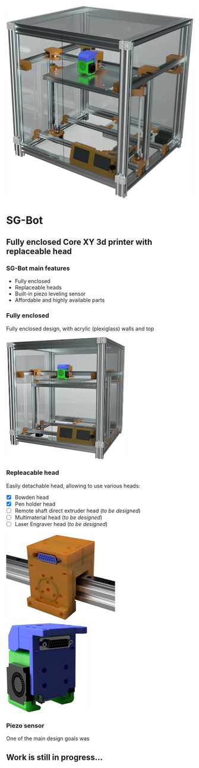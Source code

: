 ![](https://github.com/slim-gears/sg-bot/raw/master/docs/img/sgbot-render-2.png)

# SG-Bot
## Fully enclosed Core XY 3d printer with replaceable head

### SG-Bot main features
- Fully enclosed
- Replaceable heads
- Built-in piezo leveling sensor
- Affordable and highly available parts

### Fully enclosed
Fully enclosed design, with acrylic (plexiglass) walls and top

<img src="https://github.com/slim-gears/sg-bot/raw/master/docs/img/sgbot-render-1.png" width="320px">

### Repleacable head
Easily detachable head, allowing to use various heads:
- [x] Bowden head 
- [x] Pen holder head
- [ ] Remote shaft direct extruder head (*to be designed*)
- [ ] Multimaterial head (*to be designed*)
- [ ] Laser Engraver head (*to be designed*)

<img src="https://github.com/slim-gears/sg-bot/raw/master/docs/img/sgbot-render-carriage-2.png" height="240px">
<img src="https://github.com/slim-gears/sg-bot/raw/master/docs/img/sgbot-render-head-2.png" height="240px">

### Piezo sensor
One of the main design goals was 

## Work is still in progress...
